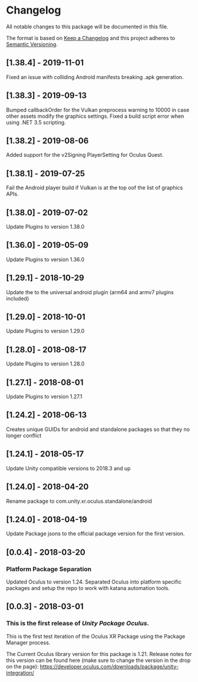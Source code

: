 # Changelog
All notable changes to this package will be documented in this file.

The format is based on [Keep a Changelog](http://keepachangelog.com/en/1.0.0/)
and this project adheres to [Semantic Versioning](http://semver.org/spec/v2.0.0.html).

## [1.38.4] - 2019-11-01

Fixed an issue with colliding Android manifests breaking .apk generation.

## [1.38.3] - 2019-09-13

Bumped callbackOrder for the Vulkan preprocess warning to 10000 in case other assets modify the graphics settings.
Fixed a build script error when using .NET 3.5 scripting.

## [1.38.2] - 2019-08-06

Added support for the v2Signing PlayerSetting for Oculus Quest.

## [1.38.1] - 2019-07-25

Fail the Android player build if Vulkan is at the top oof the list of graphics APIs.

## [1.38.0] - 2019-07-02

Update Plugins to version 1.38.0

## [1.36.0] - 2019-05-09

Update Plugins to version 1.36.0

## [1.29.1] - 2018-10-29

Update the to the universal android plugin (arm64 and armv7 plugins included)

## [1.29.0] - 2018-10-01

Update Plugins to version 1.29.0

## [1.28.0] - 2018-08-17

Update Plugins to version 1.28.0

## [1.27.1] - 2018-08-01

Update Plugins to version 1.27.1

## [1.24.2] - 2018-06-13

Creates unique GUIDs for android and standalone packages so that they no longer conflict

## [1.24.1] - 2018-05-17

Update Unity compatible versions to 2018.3 and up

## [1.24.0] - 2018-04-20

Rename package to com.unity.xr.oculus.standalone/android

## [1.24.0] - 2018-04-19

Update Package jsons to the official package version for the first version.

## [0.0.4] - 2018-03-20

### Platform Package Separation

Updated Oculus to version 1.24.
Separated Oculus into platform specific packages and setup the repo to work with katana automation tools.

## [0.0.3] - 2018-03-01

### This is the first release of *Unity Package Oculus*.

This is the first test iteration of the Oculus XR Package using the Package Manager process.

The Current Oculus library version for this package is 1.21. Release notes for this version can be found here
(make sure to change the version in the drop on the page):
https://developer.oculus.com/downloads/package/unity-integration/
